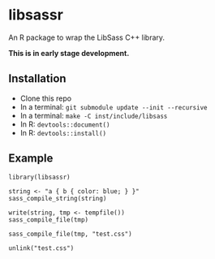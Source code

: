 # libsassr

An R package to wrap the LibSass C++ library.

**This is in early stage development.**

## Installation

- Clone this repo
- In a terminal: `git submodule update --init --recursive`
- In a terminal: `make -C inst/include/libsass`
- In R: `devtools::document()`
- In R: `devtools::install()`

## Example

```{r}
library(libsassr)

string <- "a { b { color: blue; } }"
sass_compile_string(string)

write(string, tmp <- tempfile())
sass_compile_file(tmp)

sass_compile_file(tmp, "test.css")

unlink("test.css")
```
